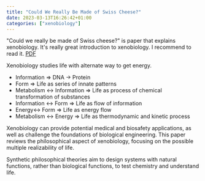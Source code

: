 ```yaml
---
title: "Could We Really Be Made of Swiss Cheese?"
date: 2023-03-13T16:26:42+01:00
categories: ["xenobiology"]
---
```

"Could we really be made of Swiss cheese?" is paper that explains xenobiology. It's really great introduction to xenobiology. I  recommend to read it. [PDF](https://youshitsune.me/pdf/Could_we_really_be_made_of_swiss_cheese.pdf)

Xenobiology studies life with alternate way to get energy.
- Information => DNA -> Protein
- Form => Life as series of innate patterns
- Metabolism <-> Information => Life as process of  chemical transformation of substances
- Information <-> Form => Life as flow of information
- Energy<-> Form => Life as energy flow
- Metabolism <-> Energy => Life as thermodynamic and kinetic process

Xenobiology can provide potential medical and biosafety applications, as well as challenge the foundations of biological engineering. This paper reviews the philosophical aspect of xenobiology, focusing on the possible multiple realizability of life.

Synthetic philosophical theories aim to design systems with natural functions, rather than biological functions, to test chemistry and understand life.

